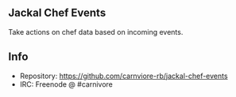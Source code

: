 ## Jackal Chef Events

Take actions on chef data based on incoming events.


## Info

* Repository: https://github.com/carnviore-rb/jackal-chef-events
* IRC: Freenode @ #carnivore